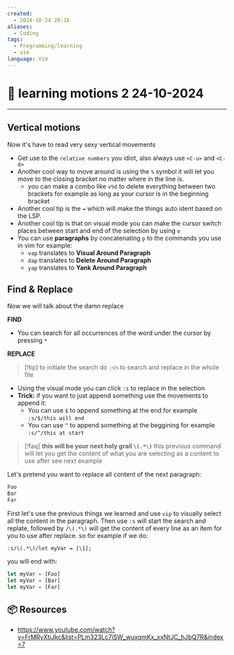 ```yaml
---
created:
  - 2024-10-24 20:16
aliases:
  - Coding
tags:
  - Programming/learning
  - vim
language: Vim
---
```

# 📃 learning motions 2  24-10-2024

---
## Vertical motions

Now it's have to read very sexy vertical movements

- Get use to the `relative numbers` you idiot, also always use `<C-u>` and `<C-d>`
- Another cool way to move around is using the `%` symbol it will let you move to the closing bracket no matter where in the line is.
    - you can make a combo like `v%d` to delete everything between two brackets for example as long as your cursor is in the beginning bracket
- Another cool tip is the `=` which will make the things auto ident based on the LSP.
- Another cool tip is that on visual mode you can make the cursor switch places between start and end of the selection by using `o`
- You can use **paragraphs** by concatenating `p` to the commands you use in vim for example:
    - `vap` translates to **Visual Around Paragraph**
    - `dap` translates to **Delete Around Paragraph**
    - `yap` translates to **Yank Around Paragraph**

## Find & Replace
Now we will talk about the damn replace

**FIND**
- You can search for all occurrences of the word under the cursor by pressing `*`

**REPLACE**

>[!tip] to initiate the search do `:s%` to search and replace in the whole file

- Using the visual mode you can click `:s` to replace in the selection
- **Trick:** if you want to just append something use the movements to append it:
    - You can use `$` to append something at the end for example `:s/$/this will end`
    - You can use `^` to append something at the beggining for example `:s/^/this at start`
    
>[!faq] **this will be your next holy grail `\(.*\)`**
> this previous command will let you get the content of what you are selecting as a content to use after see next example

Let's pretend you want to replace all content of the next paragraph:
```bash
Foo
Bar
Far
```

First let's use the previous things we learned and use `vip` to visually select all the content in the paragraph.
Then use `:s` will start the search and replate, followed by `/\(.*\)` will get the content of every line as an item for you to use after replace. so for example if we do:

```vim
:s/\(.*\)/let myVar = [\1];
```

you will end with:

```js
let myVar = [Foo]
let myVar = [Bar]
let myVar = [Far]
```

## 📦 Resources
- https://www.youtube.com/watch?v=FrMRyXtiJkc&list=PLm323Lc7iSW_wuxqmKx_xxNtJC_hJbQ7R&index=7